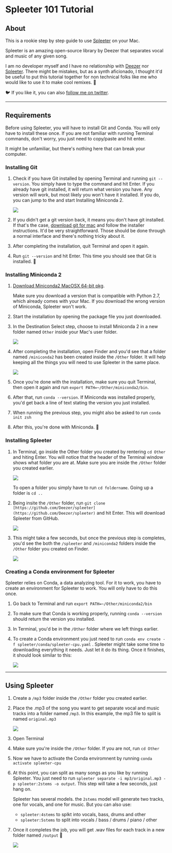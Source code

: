 # Spleeter 101 Tutorial

## About

This is a rookie step by step guide to use [Spleeter](https://github.com/deezer/spleeter) on your Mac.

Spleeter is an amazing open-source library by Deezer that separates vocal and music of any given song.

I am no developer myself and I have no relationship with [Deezer](https://www.deezer.com/) nor [Spleeter](https://github.com/deezer/spleeter). There might be mistakes, but as a synth aficionado, I thought it'd be useful to put this tutorial together for non technical folks like me who would like to use it to make cool remixes. 🎉

🐦 If you like it, you can also [follow me on twitter](https://twitter.com/zenona/).

---

## Requirements

Before using Spleeter, you will have to install Git and Conda. You will only have to install these once. If you are not familiar with running Terminal commands, don't worry, you just need to copy/paste and hit enter.

It might be unfamiliar, but there's nothing here that can break your computer. 

### Installing Git

1. Check if you have Git installed by opening Terminal and running `git --version`. You simply have to type the command and hit Enter. If you already have git installed, it will return what version you have. Any version will work, but most likely you won't have it installed. If you do, you can jump to the and start Installing Miniconda 2.

    ![](img/Untitled-203839d5-5a95-410d-8679-5516288a2ed5.png)

2. If you didn't get a git version back, it means you don't have git installed. If that's the case, [download git for mac](https://sourceforge.net/projects/git-osx-installer/files/) and follow the installer instructions. It'd be very straightforward. Those should be done through a normal interface and there's nothing tricky about it.
3. After completing the installation, quit Terminal and open it again.
4. Run `git --version` and hit Enter. This time you should see that Git is installed. 🎉

### Installing Miniconda 2

1. [Download Miniconda2 MacOSX 64-bit pkg](https://docs.conda.io/en/latest/miniconda.html).

    Make sure you download a version that is compatible with Python 2.7, which already comes with your Mac. If you download the wrong version of Miniconda, Spleeter won't work.

2. Start the installation by opening the package file you just downloaded.
3. In the Destination Select step, choose to install Miniconda 2 in a new folder named `Other` inside your Mac's user folder.

    ![](img/Untitled-e5ed28a0-27f6-4c3c-a94c-cd2ed1ee9403.png)

4. After completing the installation, open Finder and you'd see that a folder named `/miniconda2` has been created inside the `/Other` folder. It will help keeping all the things you will need to use Spleeter in the same place.

    ![](img/Untitled-b908e698-3e94-486a-aab7-16e47f3480ab.png)

5. Once you're done with the installation, make sure you quit Terminal, then open it again and run `export PATH=~/Other/miniconda2/bin`. 
6. After that, run `conda --version`. If Miniconda was installed properly, you'd get back a line of text stating the version you just installed.
7. When running the previous step, you might also be asked to run `conda init zsh`
8. After this, you're done with Miniconda. 🎉

### Installing Spleeter

1. In Terminal, go inside the Other folder you created by rentering  `cd Other` and hiting Enter. You will notice that the header of the Terminal window shows what folder you are at. Make sure you are inside the `/Other` folder you created earlier.

    ![](img/Untitled-b6c69679-fa2a-48d2-9209-a3ff9467ce57.png)

    To open a folder you simply have to run `cd foldername`. Going up a folder is `cd ..`

2. Being insite the `/Other` folder, run `git clone [https://github.com/Deezer/spleeter](https://github.com/Deezer/spleeter)` and hit Enter. This will download Spleeter from GitHub.

    ![](img/Untitled-68d0790e-93bf-4fb7-80c8-79b7d9dc383d.png)

3. This might take a few seconds, but once the previous step is completes, you'd see the both the `/spleeter` and `/miniconda2` folders inside the `/Other` folder you created on Finder.

    ![](img/Untitled-ab01d1d4-bb37-41bb-af0c-566e441b5ef8.png)

### Creating a Conda environment for Spleeter

Spleeter relies on Conda, a data analyzing tool. For it to work, you have to create an environment for Spleeter to work. You will only have to do this once.

1. Go back to Terminal and run `export PATH=~/Other/miniconda2/bin`
2. To make sure that Conda is working properly, running `conda --version` should return the version you installed.
3. In Terminal, you'd be in the `/Other` folder where we left things earlier.
4. To create a Conda environment you just need to run `conda env create -f spleeter/conda/spleeter-cpu.yaml` . Spleeter might take some time to downloading everything it needs. Just let it do its thing. Once it finishes, it should look similar to this:

    ![](img/Untitled-4c100951-08e5-4fe7-aa91-816aa7b8c016.png)

---

## Using Spleeter

1. Create a `/mp3` folder inside the `/Other` folder you created earlier.
2. Place the .mp3 of the song you want to get separate vocal and music tracks into a folder named `/mp3`. In this example, the mp3 file to split is named `original.mp3`

    ![](img/Untitled-93129658-9618-4a49-83d0-9ac121aafd0d.png)

3. Open Terminal
4. Make sure you're inside the `/Other` folder. If you are not, run `cd Other`
5. Now we have to activate the Conda enviromnent by running `conda activate spleeter-cpu`
6. At this point, you can split as many songs as you like by running Spleeter. You just need to run `spleeter separate -i mp3/original.mp3 -p spleeter:2stems -o output`. This step will take a few seconds, just hang on.

    Spleeter has several models. the `2stems` model will generate two tracks, one for vocals, and one for music. But you can also use:
    - `spleeter:4stems` to splkt into vocals, bass, drums and other
    - `spleeter:5stems` to split into vocals / bass / drums / piano / other

7. Once it completes the job, you will get .wav files for each track in a new folder named `/output`  🎉

    ![](img/Untitled-c0c2fdb5-b349-41cc-b05f-d9b88dcc444e.png)
